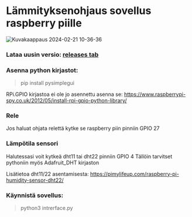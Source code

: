 
#  Lämmityksenohjaus sovellus raspberry piille

![Kuvakaappaus 2024-02-21 10-36-36](https://github.com/andrew-karppinen/heating-control/assets/99529988/ffc3d48f-85cc-4206-ae21-d91b45234194)


### Lataa uusin versio: [releases tab](https://github.com/andrew-karppinen/heating-control/releases/latest)


### Asenna python kirjastot:

> pip install pysimplegui

RPi.GPIO kirjastoa ei ole jo asennettu asenna se:
https://www.raspberrypi-spy.co.uk/2012/05/install-rpi-gpio-python-library/



### Rele

Jos haluat ohjata relettä kytke se raspberry piin pinniin GPIO 27


### Lämpötila sensori

Halutessasi voit kytkeä dht11 tai dht22 pinniin  GPIO 4
Tällöin tarvitset pythoniin myös Adafruit_DHT kirjaston

Lisätietoa dht11/22 asentamisesta:
https://pimylifeup.com/raspberry-pi-humidity-sensor-dht22/


### Käynnistä sovellus:
> python3 intrerface.py
